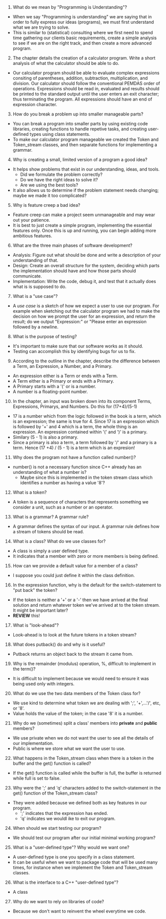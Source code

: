 1. What do we mean by "Programming is Understanding"?
+ When we say "Programming is understanding" we are saying that in order to fully express our ideas (programs), we must first understand what we are trying to solve.
+ This is similar to (statistical) consulting where we first need to spend time gathering our clients basic requirements, create a simple analysis to see if we are on the right track, and then create a more advanced program.


2. The chapter details the creation of a calculator program. Write a short analysis of what the calculator should be able to do.
+ Our calculator program should be able to evaluate complex expressions consiting of parentheses, addition, subtraction, multiplication, and division. Our calculator should follow the conventional PEMDAS order of operations. Expressions should be read in, evaluated and results should be printed to the standard output until the user enters an exit character; thus terminating the program. All expressions should have an end of expression character.


3. How do you break a problem up into smaller manageable parts?
+ You can break a program into smaller parts by using existing code libraries, creating functions to handle repetive tasks, and creating user-defined types using class statements.
+ To make our calculator program manageable we created the Token and Token_stream classes, and then separate functions for implementing a grammar.


4. Why is creating a small, limited version of a program a good idea?
+ It helps show problems that exist in our understanding, ideas, and tools.
    - Did we formulate the problem correctly?
    - Do we have the right ideas to solve it?
    - Are we using the best tools?
+ It also allows us to determine if the problem statement needs changing; maybe we made it too complicated?


5. Why is feature creep a bad idea?
+ Feature creep can make a project seem unmanageable and may wear out your patience.
+ It is best to just create a simple program, implementing the essential features only. Once this is up and running, you can begin adding more ambitious features.


6. What are the three main phases of software development?
+ Analysis: Figure out what should be done and write a description of your understanding of that.
+ Design: Create an overall structure for the system, deciding which parts the implementation should have and how those parts should communicate.
+ Implementation: Write the code, debug it, and test that it actually does what is is supposed to do.


7. What is a "use case"?
+ A _use case_ is a sketch of how we expect a user to use our program. For example when sketching out the calculator program we had to make the decision on how we prompt the user for an expression, and return the result; do we output "Expression:" or "Please enter an expression followed by a newline.


8. What is the purpose of testing?
+ It's important to make sure that our software works as it should. 
+ Testing can accomplish this by identifying bugs for us to fix.


9. According to the outline in the chapter, describe the difference between a Term, an Expression, a Number, and a Primary.
+ An expression either is a Term or ends with a Term.
+ A Term either is a Primary or ends with a Primary.
+ A Primary starts with a '(' or is a number.
+ A number is a floating-point number.


10. In the chapter, an input was broken down into its component Terms, Expressions, Primarys, and Numbers. Do this for (17+4)/(5-1)
+ 17 is a number which from the logic followed in the book is a term, which is an expression; the same is true for 4. Since 17 is an expression which is followed by '+' and 4 which is a term, the whole thing is an expression. An expression contained within '(' and ')' is a primary.
+ Similary (5 - 1) is also a primary.
+ Since a primary is also a term, a term followed by '/' and a primary is a term. Hence (17 +4) / (5 - 1) is a term which is an expresion!


11. Why does the program not have a function called number()?
+ number() is not a necessary function since C++ already has an understanding of what a number is?
  - Maybe since this is implemented in the token stream class which identifies a number as having a value '8'?

12. What is a token?
+ A token is a sequence of characters that represents something we consider a unit, such as a number or an operator.


13. What is a grammar? A grammar rule?
+ A grammar defines the syntax of our input. A grammar rule defines how a stream of tokens should be read.


14. What is a class? What do we use classes for?
+ A class is simply a user defined type.
+ It indicates that a member with zero or more members is being defined. 


15. How can we provide a default value for a member of a class?
+ I suppose you could just define it within the class definition.


16. In the expression function, why is the default for the switch-statement to "put back" the token?
+ If the token is neither a '+' or a '-' then we have arrived at the final solution and return whatever token we've arrived at to the token stream. It might be important later?
+ **REVIEW** this!

17. What is "look-ahead"?
+ Look-ahead is to look at the future tokens in a token stream?


18. What does putback() do and why is it useful?
+ Putback returns an object back to the stream it came from.


19. Why is the remainder (modulus) operation, %, difficult to implement in the term()?
+ It is difficult to implement because we would need to ensure it was being used only with integers.


20. What do we use the two data members of the Token class for?
+ We use kind to determine what token we are dealing with ';', '+',...'/', etc, or '8'.
+ Value holds the value of the token; in the case '8' it is a number.


21. Why do we (sometimes) split a class' members into **private** and **public** members?
+ We use private when we do not want the user to see all the details of our implementation.
+ Public is where we store what we want the user to use.


22. What happens in the Token_stream class when there is a token in the buffer and the get() function is called?
+ If the get() function is called while the buffer is full, the buffer is returned while full is set to false.


23. Why were the ';' and 'q' characters added to the switch-statement in the get() function of the Token_stream class?
+ They were added because we defined both as key features in our program.
  - ';' indicates that the expression has ended.
  - 'q' indicates we wouldl ike to exit our program. 


24. When should we start testing our program?
+ We should test our program after our initial minimal working program?


25. What is a "user-defined type"? Why would we want one?
+ A user-defined type is one you specify in  a class statement.
+ It can be useful when we want to package code that will be used many times, for instance when we implement the Token and Token_stream classes.


26. What is the interface to a C++ "user-defined type"?
+ A class


27. Why do we want to rely on libraries of code?
+ Because we don't want to reinvent the wheel everytime we code.
